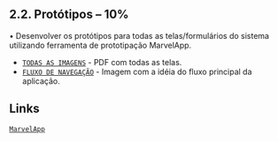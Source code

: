 ## 2.2. Protótipos – 10% 
• Desenvolver os protótipos para todas as telas/formulários do sistema utilizando ferramenta de prototipação MarvelApp.

* [`TODAS AS IMAGENS`](telas.pdf) - PDF com todas as telas.
* [`FLUXO DE NAVEGAÇÃO`](gastarU.png) - Imagem com a idéia do fluxo principal da aplicação.

## Links
[`MarvelApp`](https://marvelapp.com/)
